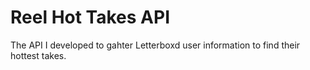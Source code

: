 # Reel Hot Takes API

The API I developed to gahter Letterboxd user information to find their hottest takes. 
